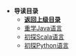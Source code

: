 * **导读目录**
  * [**返回上级目录**](/README)
  * [重学Java语言](重学Java语言/README)
  * [初探Scala语言](初探Scala语言/README)
  * [初探Python语言](初探Python语言/README)
  